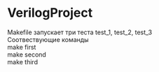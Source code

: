 # VerilogProject
Makefile запускает три теста test_1, test_2, test_3\
Соотвествующие команды\
make first\
make second\
make third
